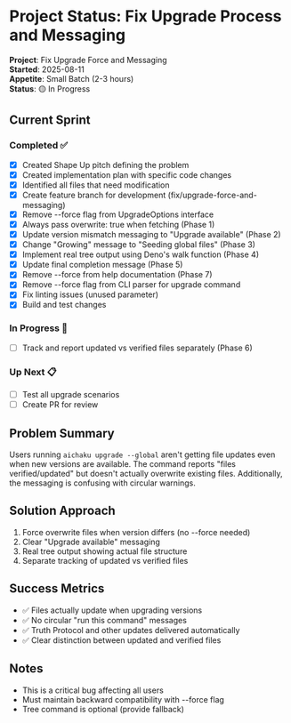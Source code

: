 # Project Status: Fix Upgrade Process and Messaging

**Project**: Fix Upgrade Force and Messaging\
**Started**: 2025-08-11\
**Appetite**: Small Batch (2-3 hours)\
**Status**: 🟡 In Progress

## Current Sprint

### Completed ✅

- [x] Created Shape Up pitch defining the problem
- [x] Created implementation plan with specific code changes
- [x] Identified all files that need modification
- [x] Create feature branch for development (fix/upgrade-force-and-messaging)
- [x] Remove --force flag from UpgradeOptions interface
- [x] Always pass overwrite: true when fetching (Phase 1)
- [x] Update version mismatch messaging to "Upgrade available" (Phase 2)
- [x] Change "Growing" message to "Seeding global files" (Phase 3)
- [x] Implement real tree output using Deno's walk function (Phase 4)
- [x] Update final completion message (Phase 5)
- [x] Remove --force from help documentation (Phase 7)
- [x] Remove --force flag from CLI parser for upgrade command
- [x] Fix linting issues (unused parameter)
- [x] Build and test changes

### In Progress 🔄

- [ ] Track and report updated vs verified files separately (Phase 6)

### Up Next 📋

- [ ] Test all upgrade scenarios
- [ ] Create PR for review

## Problem Summary

Users running `aichaku upgrade --global` aren't getting file updates even when new versions are available. The command
reports "files verified/updated" but doesn't actually overwrite existing files. Additionally, the messaging is confusing
with circular warnings.

## Solution Approach

1. Force overwrite files when version differs (no --force needed)
2. Clear "Upgrade available" messaging
3. Real tree output showing actual file structure
4. Separate tracking of updated vs verified files

## Success Metrics

- ✅ Files actually update when upgrading versions
- ✅ No circular "run this command" messages
- ✅ Truth Protocol and other updates delivered automatically
- ✅ Clear distinction between updated and verified files

## Notes

- This is a critical bug affecting all users
- Must maintain backward compatibility with --force flag
- Tree command is optional (provide fallback)
